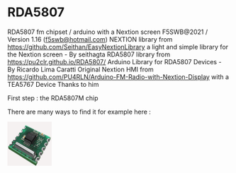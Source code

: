 # RDA5807
RDA5807 fm chipset / arduino with a Nextion screen
F5SWB@2021 / Version 1.16 (f5swb@hotmail.com)
NEXTION library from  https://github.com/Seithan/EasyNextionLibrary a light and simple library for the Nextion screen - By seithagta
RDA5807 library from https://pu2clr.github.io/RDA5807/ Arduino Library for RDA5807 Devices - By Ricardo Lima Caratti
Original Nextion HMI from https://github.com/PU4RLN/Arduino-FM-Radio-with-Nextion-Display with a TEA5767 Device Thanks to him
 
First step : the RDA5807M chip 

There are many ways to find it for example here : 

<img src = "https://github.com/f5swb/RDA5807/blob/main/Pictures/3d.png" width="100" height="100" title = "RDA5807M chip">
